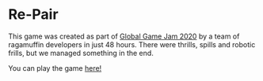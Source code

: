 # Re-Pair 

This game was created as part of [Global Game Jam 2020](https://globalgamejam.org/) by a team of ragamuffin developers in just 48 hours. There were thrills, spills and robotic frills, but
we managed something in the end.

You can play the game [here!](https://icantbelieveitsnotbeta.github.io/GameJam2020/)